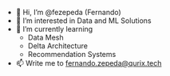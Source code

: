 - 👋 Hi, I’m @fezepeda (Fernando)
- 👀 I’m interested in Data and ML Solutions
- 🌱 I’m currently learning 
  - Data Mesh
  - Delta Architecture
  - Recommendation Systems
- 📫 Write me to [fernando.zepeda@qurix.tech](mailto:fernando.zepeda@qurix.tech)
